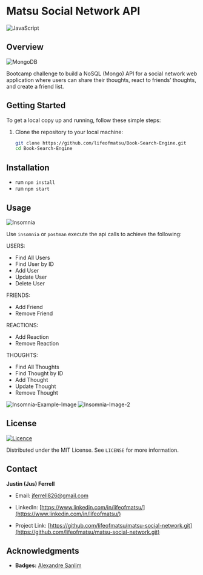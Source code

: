 # Matsu Social Network API
![JavaScript](https://img.shields.io/badge/javascript-%23323330.svg?style=for-the-badge&logo=javascript&logoColor=%23F7DF1E)

## Overview
![MongoDB](https://img.shields.io/badge/MongoDB-4EA94B?style=for-the-badge&logo=mongodb&logoColor=white)

Bootcamp challenge to build a NoSQL (Mongo) API for a social network web application where users can share their thoughts, react to friends’ thoughts, and create a friend list.

## Getting Started

To get a local copy up and running, follow these simple steps:

1. Clone the repository to your local machine:
   ```sh
   git clone https://github.com/lifeofmatsu/Book-Search-Engine.git
   cd Book-Search-Engine

## Installation
- run `npm install`
- run `npm start`

## Usage
![Insomnia](https://img.shields.io/badge/Insomnia-5849be?style=for-the-badge&logo=Insomnia&logoColor=white)

Use `insomnia` or `postman` execute the api calls to achieve the following:

USERS:
- Find All Users
- Find User by ID
- Add User
- Update User
- Delete User

FRIENDS:
- Add Friend
- Remove Friend

REACTIONS:
- Add Reaction
- Remove Reaction

THOUGHTS:
- Find All Thoughts
- Find Thought by ID
- Add Thought
- Update Thought
- Remove Thought

![Insomnia-Example-Image](assets/Insomnia-Example-Image.png)
![Insomnia-Image-2](assets/Insomnia-Image-2.png)

## License

[![Licence](https://img.shields.io/github/license/Ileriayo/markdown-badges?style=for-the-badge)](./LICENSE)

Distributed under the MIT License. See `LICENSE` for more information.

## Contact

**Justin (Jus) Ferrell**

- Email: [jferrell826@gmail.com](jferrell826@gmail.com)
- LinkedIn: [https://www.linkedin.com/in/lifeofmatsu/](https://www.linkedin.com/in/lifeofmatsu/)

- Project Link: [https://github.com/lifeofmatsu/matsu-social-network.git](https://github.com/lifeofmatsu/matsu-social-network.git)

## Acknowledgments

- **Badges:** [Alexandre Sanlim](https://github.com/alexandresanlim/Badges4-README.md-Profile)
